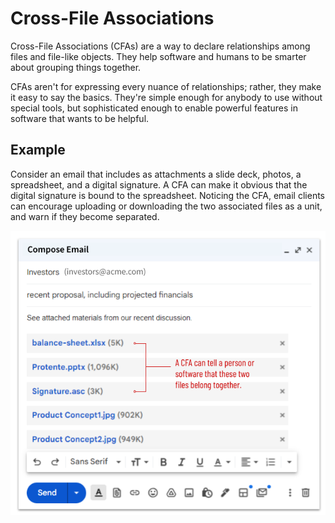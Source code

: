 <!-- Ideas:

* what relationships does this file have to other files (and to its container)
* what kind of relationship is it?
* how many in the relationship?
* what are the types of the files?
* 
* CFA statements in form: s i identifier clarifier
* some statements can be about container (first letter is 'c'...)
* embed a filename regex in SAID placeholder
* declare that a file must have a sidecar named .cfas?
    s i {fname} 1c1 -->

# Cross-File Associations

Cross-File Associations (CFAs) are a way to declare relationships among files and file-like objects. They help software and humans to be smarter about grouping things together.

CFAs aren't for expressing every nuance of relationships; rather, they make it easy to say the basics. They're simple enough for anybody to use without special tools, but sophisticated enough to enable powerful features in software that wants to be helpful.

## Example

Consider an email that includes as attachments a slide deck, photos, a spreadsheet, and a digital signature. A CFA can make it obvious that the digital signature is bound to the spreadsheet. Noticing the CFA, email clients can encourage uploading or downloading the two associated files as a unit, and warn if they become separated.

![CFA example](assets/cfa-example.png)
